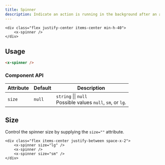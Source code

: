 ```yaml
---
title: Spinner
description: Indicate an action is running in the background after an action by the user.
---
```


```blade-component-preview
<div class="flex justify-center items-center min-h-40">
    <x-spinner />
</div>
```

## Usage

```html
<x-spinner />
```

### Component API

| Attribute | Default | Description                                                            |
| --------- | ------- | ---------------------------------------------------------------------- |
| `size`    | `null`  | `string` &#124;&#124; `null`<br>Possible values `null`, `sm`, or `lg`. |

## Size

Control the spinner size by supplying the `size=""` attribute.

```blade-component-code
<div class="flex items-center justify-between space-x-2">
    <x-spinner size="lg" />
    <x-spinner />
    <x-spinner size="sm" />
</div>
```
